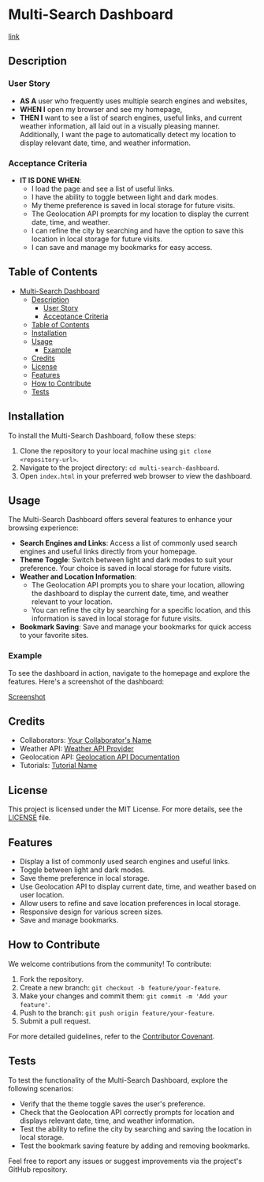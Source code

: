 # Multi-Search Dashboard

[link](https://soibun-sol.github.io/multi-search-dashboard/)

## Description

### User Story

- **AS A** user who frequently uses multiple search engines and websites,
- **WHEN I** open my browser and see my homepage,
- **THEN I** want to see a list of search engines, useful links, and current weather information, all laid out in a visually pleasing manner. Additionally, I want the page to automatically detect my location to display relevant date, time, and weather information.

### Acceptance Criteria

- **IT IS DONE WHEN**:
  - I load the page and see a list of useful links.
  - I have the ability to toggle between light and dark modes.
  - My theme preference is saved in local storage for future visits.
  - The Geolocation API prompts for my location to display the current date, time, and weather.
  - I can refine the city by searching and have the option to save this location in local storage for future visits.
  - I can save and manage my bookmarks for easy access.

## Table of Contents

- [Multi-Search Dashboard](#multi-search-dashboard)
  - [Description](#description)
    - [User Story](#user-story)
    - [Acceptance Criteria](#acceptance-criteria)
  - [Table of Contents](#table-of-contents)
  - [Installation](#installation)
  - [Usage](#usage)
    - [Example](#example)
  - [Credits](#credits)
  - [License](#license)
  - [Features](#features)
  - [How to Contribute](#how-to-contribute)
  - [Tests](#tests)

## Installation

To install the Multi-Search Dashboard, follow these steps:

1. Clone the repository to your local machine using `git clone <repository-url>`.
2. Navigate to the project directory: `cd multi-search-dashboard`.
3. Open `index.html` in your preferred web browser to view the dashboard.

## Usage

The Multi-Search Dashboard offers several features to enhance your browsing experience:

- **Search Engines and Links**: Access a list of commonly used search engines and useful links directly from your homepage.
- **Theme Toggle**: Switch between light and dark modes to suit your preference. Your choice is saved in local storage for future visits.
- **Weather and Location Information**:
  - The Geolocation API prompts you to share your location, allowing the dashboard to display the current date, time, and weather relevant to your location.
  - You can refine the city by searching for a specific location, and this information is saved in local storage for future visits.
- **Bookmark Saving**: Save and manage your bookmarks for quick access to your favorite sites.

### Example

To see the dashboard in action, navigate to the homepage and explore the features. Here's a screenshot of the dashboard:

[Screenshot](./assets/images/screenshot_5.png)

## Credits

- Collaborators: [Your Collaborator's Name](https://github.com/your-collaborator)
- Weather API: [Weather API Provider](https://weatherapi.com)
- Geolocation API: [Geolocation API Documentation](https://developer.mozilla.org/en-US/docs/Web/API/Geolocation_API)
- Tutorials: [Tutorial Name](https://tutorial-link.com)

## License

This project is licensed under the MIT License. For more details, see the [LICENSE](LICENSE) file.

## Features

- Display a list of commonly used search engines and useful links.
- Toggle between light and dark modes.
- Save theme preference in local storage.
- Use Geolocation API to display current date, time, and weather based on user location.
- Allow users to refine and save location preferences in local storage.
- Responsive design for various screen sizes.
- Save and manage bookmarks.

## How to Contribute

We welcome contributions from the community! To contribute:

1. Fork the repository.
2. Create a new branch: `git checkout -b feature/your-feature`.
3. Make your changes and commit them: `git commit -m 'Add your feature'`.
4. Push to the branch: `git push origin feature/your-feature`.
5. Submit a pull request.

For more detailed guidelines, refer to the [Contributor Covenant](https://www.contributor-covenant.org/).

## Tests

To test the functionality of the Multi-Search Dashboard, explore the following scenarios:

- Verify that the theme toggle saves the user's preference.
- Check that the Geolocation API correctly prompts for location and displays relevant date, time, and weather information.
- Test the ability to refine the city by searching and saving the location in local storage.
- Test the bookmark saving feature by adding and removing bookmarks.

Feel free to report any issues or suggest improvements via the project's GitHub repository.

